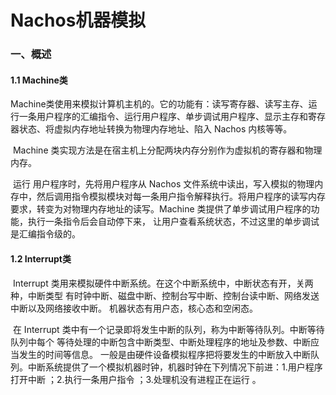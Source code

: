 # Nachos机器模拟

### 一、概述

#### 1.1 Machine类

​        Machine类使用来模拟计算机主机的。它的功能有：读写寄存器、读写主存、运行一条用户程序的汇编指令、运行用户程序、单步调试用户程序、显示主存和寄存器状态、将虚拟内存地址转换为物理内存地址、陷入 Nachos 内核等等。 

​        Machine 类实现方法是在宿主机上分配两块内存分别作为虚拟机的寄存器和物理内存。

​        运行 用户程序时，先将用户程序从 Nachos 文件系统中读出，写入模拟的物理内存中，然后调用指令模拟模块对每一条用户指令解释执行。将用户程序的读写内存要求，转变为对物理内存地址的读写。Machine 类提供了单步调试用户程序的功能，执行一条指令后会自动停下来， 让用户查看系统状态，不过这里的单步调试是汇编指令级的。

#### 1.2 Interrupt类

​        Interrupt 类用来模拟硬件中断系统。在这个中断系统中，中断状态有开，关两种，中断类型 有时钟中断、磁盘中断、控制台写中断、控制台读中断、网络发送中断以及网络接收中断。 机器状态有用户态，核心态和空闲态。

​        在 Interrupt 类中有一个记录即将发生中断的队列，称为中断等待队列。中断等待队列中每个 等待处理的中断包含中断类型、中断处理程序的地址及参数、中断应当发生的时间等信息。 一般是由硬件设备模拟程序把将要发生的中断放入中断队列。中断系统提供了一个模拟机器时钟，机器时钟在下列情况下前进：1.用户程序打开中断 ；2.执行一条用户指令 ；3.处理机没有进程正在运行 。
